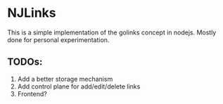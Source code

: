 # NJLinks

This is a simple implementation of the golinks concept in nodejs. Mostly done for personal experimentation.


## TODOs:
1. Add a better storage mechanism
2. Add control plane for add/edit/delete links
3. Frontend?
